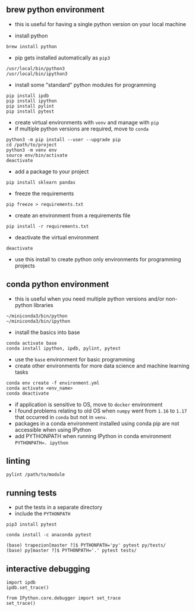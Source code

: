 ## brew python environment

* this is useful for having a single python version on your local machine

* install python
```
brew install python
```

* pip gets installed automatically as `pip3`

```
/usr/local/bin/python3
/usr/local/bin/ipython3
```

* install some "standard" python modules for programming

```
pip install ipdb
pip install ipython
pip install pylint
pip install pytest
```

* create virtual environments with `venv` and manage with `pip`
* if multiple python versions are required, move to `conda`

```
python3 -m pip install --user --upgrade pip
cd /path/to/project
python3 -m venv env
source env/bin/activate
deactivate
```

* add a package to your project
```
pip install sklearn pandas
```

* freeze the requirements
```
pip freeze > requirements.txt
```

* create an environment from a requirements file

```
pip install -r requirements.txt
```

* deactivate the virtual environment
```
deactivate
```

* use this install to create python only environments for programming projects

## conda python environment

* this is useful when you need multiple python versions and/or non-python libraries

```
~/miniconda3/bin/python
~/miniconda3/bin/ipython
```

* install the basics into base

```
conda activate base
conda install ipython, ipdb, pylint, pytest
```

* use the `base` environment for basic programming
* create other environments for more data science and machine learning tasks

```
conda env create -f environment.yml
conda activate <env_name>
conda deactivate
```

* if application is sensitive to OS, move to `docker` environment
* I found problems relating to old OS when `numpy` went from `1.16` to `1.17` that occurred in `conda` but not in `venv`.
* packages in a conda environment installed using conda pip are not accessible when using IPython
* add PYTHONPATH when running IPython in conda environment
`PYTHONPATH=. ipython`

## linting

```
pylint /path/to/module
```

## running tests

* put the tests in a separate directory
* include the `PYTHONPATH`

```
pip3 install pytest
```

```
conda install -c anaconda pytest
```

```
(base) trapezion[master ?]$ PYTHONPATH='py' pytest py/tests/
(base) py[master ?]$ PYTHONPATH='.' pytest tests/
```

## interactive debugging


```
import ipdb
ipdb.set_trace()
```

```
from IPython.core.debugger import set_trace
set_trace()
```
